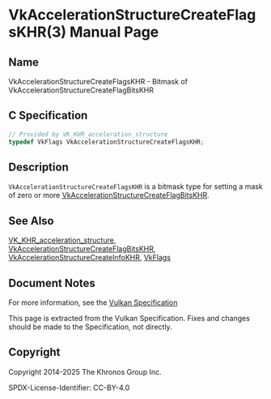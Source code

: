 # VkAccelerationStructureCreateFlagsKHR(3) Manual Page

## Name

VkAccelerationStructureCreateFlagsKHR - Bitmask of VkAccelerationStructureCreateFlagBitsKHR



## [](#_c_specification)C Specification

```c++
// Provided by VK_KHR_acceleration_structure
typedef VkFlags VkAccelerationStructureCreateFlagsKHR;
```

## [](#_description)Description

`VkAccelerationStructureCreateFlagsKHR` is a bitmask type for setting a mask of zero or more [VkAccelerationStructureCreateFlagBitsKHR](https://registry.khronos.org/vulkan/specs/latest/man/html/VkAccelerationStructureCreateFlagBitsKHR.html).

## [](#_see_also)See Also

[VK\_KHR\_acceleration\_structure](https://registry.khronos.org/vulkan/specs/latest/man/html/VK_KHR_acceleration_structure.html), [VkAccelerationStructureCreateFlagBitsKHR](https://registry.khronos.org/vulkan/specs/latest/man/html/VkAccelerationStructureCreateFlagBitsKHR.html), [VkAccelerationStructureCreateInfoKHR](https://registry.khronos.org/vulkan/specs/latest/man/html/VkAccelerationStructureCreateInfoKHR.html), [VkFlags](https://registry.khronos.org/vulkan/specs/latest/man/html/VkFlags.html)

## [](#_document_notes)Document Notes

For more information, see the [Vulkan Specification](https://registry.khronos.org/vulkan/specs/latest/html/vkspec.html#VkAccelerationStructureCreateFlagsKHR)

This page is extracted from the Vulkan Specification. Fixes and changes should be made to the Specification, not directly.

## [](#_copyright)Copyright

Copyright 2014-2025 The Khronos Group Inc.

SPDX-License-Identifier: CC-BY-4.0